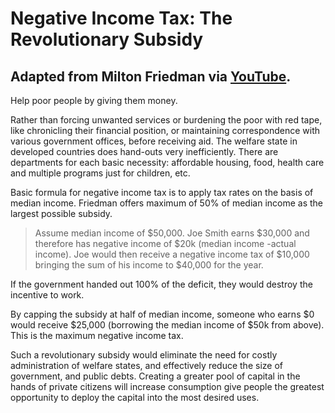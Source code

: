 # Negative Income Tax: The Revolutionary Subsidy
## Adapted from Milton Friedman via [YouTube](https://www.youtube.com/watch?v=xtpgkX588nM&ab_channel=LibertyPen). 

Help poor people by giving them money.

Rather than forcing unwanted services or burdening the poor with red tape, like chronicling their financial position, or maintaining correspondence with various government offices, before receiving aid.  The welfare state in developed countries does hand-outs very inefficiently.  There are departments for each basic necessity: affordable housing, food, health care and multiple programs just for children, etc.

Basic formula for negative income tax is to apply tax rates on the basis of median income.  Friedman offers maximum of 50% of median income as the largest possible subsidy.

> Assume median income of $50,000.  Joe Smith earns $30,000 and therefore has negative income of $20k (median income -actual income).  Joe would then receive a negative income tax of $10,000 bringing the sum of his income to $40,000 for the year. 

If the government handed out 100% of the deficit, they would destroy the incentive to work. 

By capping the subsidy at half of median income, someone who earns $0 would receive $25,000 (borrowing the median income of $50k from above).  This is the maximum negative income tax.

Such a revolutionary subsidy would eliminate the need for costly administration of welfare states, and effectively reduce the size of government, and public debts.  Creating a greater pool of capital in the hands of private citizens will increase consumption give people the greatest opportunity to deploy the capital into the most desired uses.